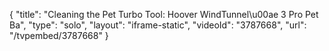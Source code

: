 {
    "title": "Cleaning the Pet Turbo Tool: Hoover WindTunnel\u00ae 3 Pro Pet Ba",
    "type": "solo",
    "layout": "iframe-static",
    "videoId": "3787668",
    "url": "\/tvpembed\/3787668"
}